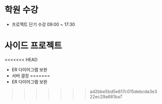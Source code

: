 # 학원 수강
- 프로젝트 단기 수강 09:00 ~ 17:30
# 사이드 프로젝트
<<<<<<< HEAD
- ER 다이어그램 보완
- 서버 결정
=======
- ER 다이어그램 보완
>>>>>>> ad2bbe5bd5e817c015debcda3e322ec29a681ba7
